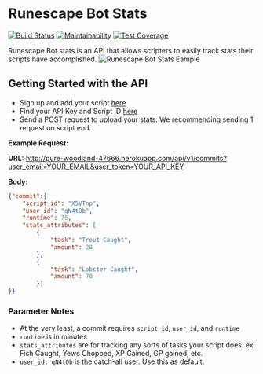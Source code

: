 # Runescape Bot Stats
[![Build Status](https://travis-ci.org/AakLak/rs_script_stats.svg?branch=master)](https://travis-ci.org/AakLak/rs_script_stats)
[![Maintainability](https://api.codeclimate.com/v1/badges/30d1d68dc1b22dc4650e/maintainability)](https://codeclimate.com/github/AakLak/rs_script_stats/maintainability)
[![Test Coverage](https://api.codeclimate.com/v1/badges/30d1d68dc1b22dc4650e/test_coverage)](https://codeclimate.com/github/AakLak/rs_script_stats/test_coverage)

Runescape Bot stats is an API that allows scripters to easily track stats their scripts have accomplished.
![Runescape Bot Stats Eample](https://i.imgur.com/FhPmbF7.png)
## Getting Started with the API

* Sign up and add your script [here](https://pure-woodland-47666.herokuapp.com/scripts/new/)
* Find your API Key and Script ID [here](https://pure-woodland-47666.herokuapp.com/users/edit/)
* Send a POST request to upload your stats. We recommending sending 1 request on script end.

**Example Request:**

**URL:** http://pure-woodland-47666.herokuapp.com/api/v1/commits?user_email=YOUR_EMAIL&user_token=YOUR_API_KEY

**Body:**
```JSON
{"commit":{
    "script_id": "X5VTnp",
    "user_id": "qN4tOb",
    "runtime": 75,
    "stats_attributes": [
        {
            "task": "Trout Caught",
            "amount": 28
        },
        {
            "task": "Lobster Caught",
            "amount": 70
        }]
}}
```
### Parameter Notes
* At the very least, a commit requires `script_id`, `user_id`, and `runtime`
* `runtime` is in minutes
* `stats_attributes` are for tracking any sorts of tasks your script does. ex: Fish Caught, Yews Chopped, XP Gained, GP gained, etc.
* `user_id: qN4tOb` is the catch-all user. Use this as default.


<!--- 

# README

This README would normally document whatever steps are necessary to get the
application up and running.

Things you may want to cover:

* Ruby version

* System dependencies

* Configuration

* Database creation

* Database initialization

* How to run the test suite

* Services (job queues, cache servers, search engines, etc.)

* Deployment instructions

* ...
--->
